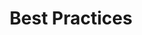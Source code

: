 ---
layout: project
title: "Best Practices"
description: "Third project"
start_date: 2024-01-01
end_date: 2024-12-31
---